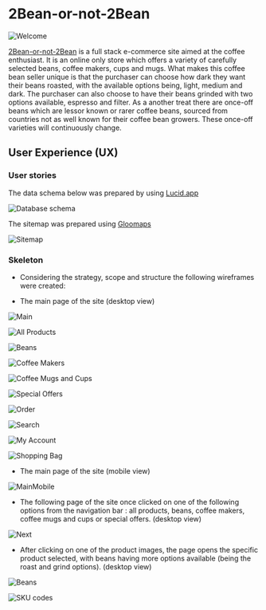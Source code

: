 # 2Bean-or-not-2Bean

![Welcome](./media/readme-screenshots/ss-main.png)

[2Bean-or-not-2Bean](https://beans2beans.herokuapp.com/) is a full stack e-commerce site aimed at the coffee enthusiast. It is an online only store which offers a variety of carefully selected beans, coffee makers, cups and mugs. What makes this coffee bean seller unique is that the purchaser can choose how dark they want their beans roasted, with the available options being, light, medium and dark. The purchaser can also choose to have their beans grinded with two options available, espresso and filter. As a another treat there are once-off beans which are lessor known or rarer coffee beans, sourced from countries not as well known for their coffee bean growers.  These once-off varieties will continuously change.

## User Experience (UX)

### User stories



The data schema below was prepared by using [Lucid.app](https://lucid.app/)

 ![Database schema](./readme/schema-db.png)

The sitemap was prepared using [Gloomaps](https://www.gloomaps.com/nMkFjnEiHn)

![Sitemap](./readme/sitemap.png)


### Skeleton

- Considering the strategy, scope and structure the following wireframes were created:

-   The main page of the site (desktop view)

![Main](./media/readme_wireframes/wf-main-page1.png)

![All Products](./media/readme_wireframes/wf-main-page2-ap.png)

![Beans](./media/readme_wireframes/wf-main-page3-bns.png)

![Coffee Makers](./media/readme_wireframes/wf-main-page4-cm.png)

![Coffee Mugs and Cups](./media/readme_wireframes/wf-main-page5-cmc.png)

![Special Offers](./media/readme_wireframes/wf-main-page6-so.png)

![Order](./media/readme_wireframes/wf-main-page7-order.png)

![Search](./media/readme_wireframes/wf-main-page8-search.png)

![My Account](./media/readme_wireframes/wf-main-page9-myacc.png)

![Shopping Bag](./media/readme_wireframes/wf-main-page10-sbag.png)

-   The main page of the site (mobile view)

![MainMobile](./media/readme_wireframes/wf-main-mobile-page1.png)

-   The following page of the site once clicked on one of the following options from the navigation bar : all products, beans, coffee makers, coffee mugs and cups or special offers. (desktop view)

![Next](./media/readme_wireframes/wf-next-page1-ap.png)

-   After clicking on one of the product images, the page opens the specific product selected, with beans having more options available (being the roast and grind options). (desktop view)

![Beans](./media/readme_wireframes/wf-next-page2-beans-clicked.png)




![SKU codes](./media/readme-screenshots/sku-codes.png)


